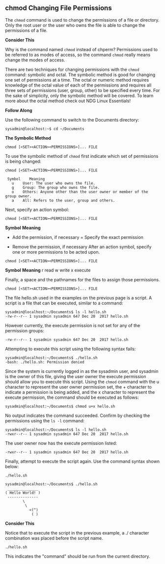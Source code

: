 ## chmod Changing File Permissions
The `chmod` command is used to change the permissions of a file or directory. Only the root user or the user who owns the file is able to change the permissions of a file.

**Consider This**

Why is the command named `chmod` instead of chperm? Permissions used to be referred to as modes of access, so the command `chmod` really means change the modes of access.

There are two techniques for changing permissions with the `chmod` command: symbolic and octal. The symbolic method is good for changing one set of permissions at a time. The octal or numeric method requires knowledge of the octal value of each of the permissions and requires all three sets of permissions (user, group, other) to be specified every time. For the sake of simplicity, only the symbolic method will be covered. To learn more about the octal method check out NDG Linux Essentials!

**Follow Along**

Use the following command to switch to the Documents directory:

    sysadmin@localhost:~$ cd ~/Documents

**The Symbolic Method**

    chmod [<SET><ACTION><PERMISSIONS>]... FILE
To use the symbolic method of `chmod` first indicate which set of permissions is being changed:

`chmod [<SET><ACTION><PERMISSIONS>]... FILE`
     
     Symbol    Meaning
       u    User: The user who owns the file.
       g    Group: The group who owns the file.
       o    Others: Anyone other than the user owner or member of the group owner.
       a    All: Refers to the user, group and others.
Next, specify an action symbol:

    chmod [<SET><ACTION><PERMISSIONS>]... FILE
**Symbol**    **Meaning**
+    Add the permission, if necessary
=    Specify the exact permission
-    Remove the permission, if necessary
After an action symbol, specify one or more permissions to be acted upon.

    chmod [<SET><ACTION><PERMISSIONS>]... FILE
**Symbol**    **Meaning**
r                read
w               write
x                execute

Finally, a space and the pathnames for the files to assign those permissions.

    chmod [<SET><ACTION><PERMISSIONS>]... FILE
The file hello.sh used in the examples on the previous page is a script. A script is a file that can be executed, similar to a command:

    sysadmin@localhost:~/Documents$ ls -l hello.sh                                  
    -rw-r--r-- 1 sysadmin sysadmin 647 Dec 20  2017 hello.sh   
However currently, the execute permission is not set for any of the permission groups:

    -rw-r--r-- 1 sysadmin sysadmin 647 Dec 20  2017 hello.sh 
Attempting to execute this script using the following syntax fails:

    sysadmin@localhost:~/Documents$ ./hello.sh                                      
    -bash: ./hello.sh: Permission denied  
Since the system is currently logged in as the sysadmin user, and sysadmin is the owner of this file, giving the user owner the execute permission should allow you to execute this script. Using the `chmod` command with the u character to represent the user owner permission set, the + character to indicate a permission is being added, and the x character to represent the execute permission, the command should be executed as follows:

    sysadmin@localhost:~/Documents$ chmod u+x hello.sh
No output indicates the command succeeded. Confirm by checking the permissions using the `ls -l` command:

    sysadmin@localhost:~/Documents$ ls -l hello.sh                                  
    -rwxr--r-- 1 sysadmin sysadmin 647 Dec 20  2017 hello.sh    
The user owner now has the execute permission listed:

    -rwxr--r-- 1 sysadmin sysadmin 647 Dec 20  2017 hello.sh 
Finally, attempt to execute the script again. Use the command syntax shown below:

`./hello.sh`


    sysadmin@localhost:~/Documents$ ./hello.sh                                      
     ______________                                                                 
    ( Hello World! )                                                                
     --------------                                                                 
            \                                                                       
             \                                                                      
               <(^)                                                                 
                ( ) 
**Consider This**

Notice that to execute the script in the previous example, a ./ character combination was placed before the script name.

    ./hello.sh
This indicates the "command" should be run from the current directory.